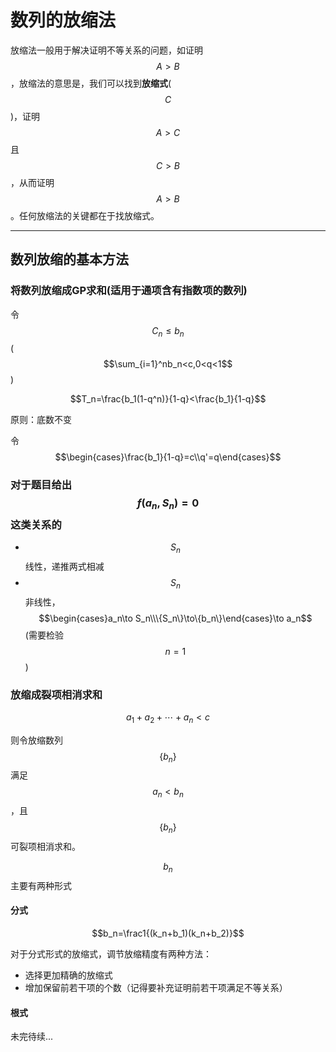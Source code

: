 # 数列的放缩法

放缩法一般用于解决证明不等关系的问题，如证明$$A>B$$，放缩法的意思是，我们可以找到**放缩式**($$C$$)，证明 $$A>C$$ 且 $$C>B$$ ，从而证明 $$A>B$$ 。任何放缩法的关键都在于找放缩式。

---

## 数列放缩的基本方法

### 将数列放缩成GP求和(适用于通项含有指数项的数列)

令$$C_n\le b_n$$($$\sum_{i=1}^nb_n<c,0<q<1$$)

$$T_n=\frac{b_1(1-q^n)}{1-q}<\frac{b_1}{1-q}$$

原则：底数不变

令$$\begin{cases}\frac{b_1}{1-q}=c\\q'=q\end{cases}$$

### 对于题目给出$$f(a_n,S_n)=0$$这类关系的

* $$S_n$$线性，递推两式相减
* $$S_n$$非线性，$$\begin{cases}a_n\to S_n\\\{S_n\}\to\{b_n\}\end{cases}\to a_n$$(需要检验$$n=1$$)

### 放缩成裂项相消求和

$$a_1+a_2+\cdots+a_n<c$$

则令放缩数列$$\{b_n\}$$满足$$a_n<b_n$$，且$$\{b_n\}$$可裂项相消求和。

$$b_n$$主要有两种形式

#### 分式

$$b_n=\frac1{(k_n+b_1)(k_n+b_2)}$$

对于分式形式的放缩式，调节放缩精度有两种方法：

* 选择更加精确的放缩式
* 增加保留前若干项的个数（记得要补充证明前若干项满足不等关系）

#### 根式

未完待续...